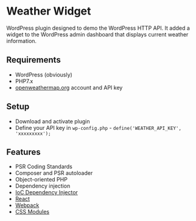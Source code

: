 # Weather Widget
WordPress plugin designed to demo the WordPress HTTP API. It added a widget to the WordPress admin dashboard that displays current weather information.

## Requirements
* WordPress (obviously)
* PHP7.x
* [openweathermap.org](https://openweathermap.org/) account and API key

## Setup
* Download and activate plugin
* Define your API key in `wp-config.php` - `define('WEATHER_API_KEY', 'xxxxxxxxx');`

## Features
* PSR Coding Standards
* Composer and PSR autoloader
* Object-oriented PHP
* Dependency injection
* [IoC Dependency Injector](https://github.com/rdlowrey/auryn)
* [React](https://reactjs.org/)
* [Webpack](https://webpack.js.org/)
* [CSS Modules](https://github.com/css-modules/css-modules)